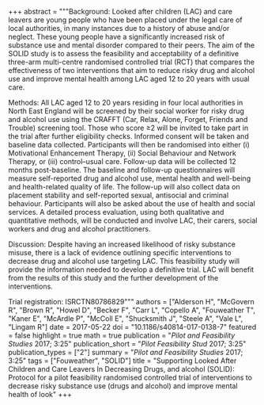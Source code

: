 +++
abstract = """Background: Looked after children (LAC) and care leavers are young people who have been placed under the legal care of local authorities, in many instances due to a history of abuse and/or neglect. These young people have a significantly increased risk of substance use and mental disorder compared to their peers. The aim of the SOLID study is to assess the feasibility and acceptability of a definitive three-arm multi-centre randomised controlled trial (RCT) that compares the effectiveness of two interventions that aim to reduce risky drug and alcohol use and improve mental health among LAC aged 12 to 20 years with usual care.

Methods: All LAC aged 12 to 20 years residing in four local authorities in North East England will be screened by their social worker for risky drug and alcohol use using the CRAFFT (Car, Relax, Alone, Forget, Friends and Trouble) screening tool. Those who score ≥2 will be invited to take part in the trial after further eligibility checks. Informed consent will be taken and baseline data collected. Participants will then be randomised into either (i) Motivational Enhancement Therapy, (ii) Social Behaviour and Network Therapy, or (iii) control–usual care. Follow-up data will be collected 12 months post-baseline. The baseline and follow-up questionnaires will measure self-reported drug and alcohol use, mental health and well-being and health-related quality of life. The follow-up will also collect data on placement stability and self-reported sexual, antisocial and criminal behaviour. Participants will also be asked about the use of health and social services. A detailed process evaluation, using both qualitative and quantitative methods, will be conducted and involve LAC, their carers, social workers and drug and alcohol practitioners.

Discussion: Despite having an increased likelihood of risky substance misuse, there is a lack of evidence outlining specific interventions to decrease drug and alcohol use targeting LAC. This feasibility study will provide the information needed to develop a definitive trial. LAC will benefit from the results of this study and the further development of the interventions.

Trial registration: ISRCTN80786829"""
authors = ["Alderson H", "McGovern R", "Brown R", "Howel D", "Becker F", "Carr L", "Copello A", "Fouweather T", "Kaner E", "McArdle P", "McColl E", "Shucksmith J", "Steele A", "Vale L", "Lingam R"]
date = 2017-05-22
doi = "10.1186/s40814-017-0138-7"
featured = false
highlight = true
math = true
publication = "*Pilot and Feasibility Studies* 2017; 3:25"
publication_short = "*Pilot Feasibility Stud* 2017; 3:25"
publication_types = ["2"]
summary = "*Pilot and Feasibility Studies* 2017; 3:25"
tags = ["Fouweather", "SOLID"]
title = "Supporting Looked After Children and Care Leavers In Decreasing Drugs, and alcohol (SOLID): Protocol for a pilot feasibility randomised controlled trial of interventions to decrease risky substance use (drugs and alcohol) and improve mental health of look"
+++
